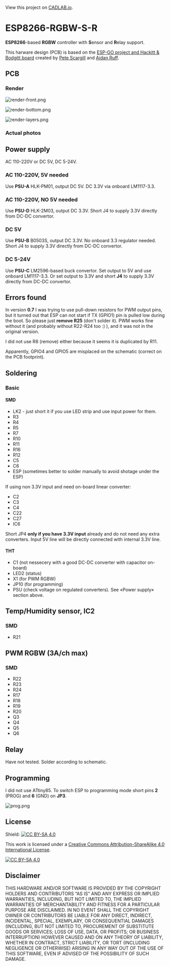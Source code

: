 View this project on [CADLAB.io](https://cadlab.io/project/24310). 

# ESP8266-RGBW-S-R

**ESP8266**-based **RGBW** controller with **S**ensor and **R**elay support.

This harware design (PCB) is based on the [ESP-GO project and Hackitt & Bodgitt board](https://tech.scargill.net/home-control-2018/) created by [Pete Scargill](https://tech.scargill.net/) and [Aidan Ruff](https://www.scargill.net/cv/).

## PCB
### Render
![render-front.png](images/render-front.png)

![render-bottom.png](images/render-bottom.png)

![render-layers.png](images/render-layers.png)
### Actual photos
## Power supply
AC 110-220V or DC 5V, DC 5-24V.

### AC 110-220V, 5V needed
Use **PSU-A** HLK-PM01, output DC 5V. DC 3.3V via onboard LM1117-3.3.

### AC 110-220V, NO 5V needed
Use **PSU-D** HLK-2M03, output DC 3.3V. Short J4 to supply 3.3V directly from DC-DC convertor.

### DC 5V
Use **PSU-B** B0503S, output DC 3.3V. No onboard 3.3 regulator needed. Short J4 to supply 3.3V directly from DC-DC convertor.

### DC 5-24V
Use **PSU-C** LM2596-based buck convertor. Set output to 5V and use onboard LM1117-3.3. Or set output to 3.3V and short **J4** to supply 3.3V directly from DC-DC convertor.

## Errors found

In version **0.7** I was trying to use pull-down resistors for PWM output pins, but it turned out that ESP can not start if TX (GPIO1) pin is pulled low during the boot. So please just **remove R25** (don't solder it). PWM works fine without it (and probably without R22-R24 too :) ), and it was not in the original version.

I did not use R8 (remove) either because it seems it is duplicated by R11.

Apparently, GPIO4 and GPIO5 are misplaced on the schematic (correct on the PCB footprint).

## Soldering

### Basic

#### SMD
* LK2 - just short it if you use LED strip and use input power for them.
* R3
* R4
* R5
* R7
* R10
* R11
* R16
* R12
* C5
* C6
* ESP (sometimes better to solder manually to avoid shotage under the ESP)

If using non 3.3V input and need on-board linear converter:
* C2
* C3
* C4
* C22
* C27
* IC6

Short JP4 **only if you have 3.3V input** already and do not need any extra converters. Input 5V line will be directly connected with internal 3.3V line.

#### THT
* C1 (not nessecery with a good DC-DC converter with capacitor on-board)
* LED2 (status)
* X1 (for PWM RGBW) 
* JP10 (for programming)
* PSU (check voltage on regulated converters). See «Power supply» section above.

## Temp/Humidity sensor, IC2
### SMD
* R21

## PWM RGBW (3A/ch max)
### SMD
* R22
* R23
* R24
* R17
* R18
* R19
* R20
* Q3
* Q4
* Q5
* Q6

## Relay
Have not tested. Solder according to schematic.

## Programming
I did not use ATtiny85. To switch ESP to programming mode short pins **2** (PROG) and **6** (GND) on **JP3**.

![prog.png](images/static/prog.png)
## License

Shield: [![CC BY-SA 4.0][cc-by-sa-shield]][cc-by-sa]

This work is licensed under a
[Creative Commons Attribution-ShareAlike 4.0 International License][cc-by-sa].

[![CC BY-SA 4.0][cc-by-sa-image]][cc-by-sa]

[cc-by-sa]: http://creativecommons.org/licenses/by-sa/4.0/
[cc-by-sa-image]: https://licensebuttons.net/l/by-sa/4.0/88x31.png
[cc-by-sa-shield]: https://img.shields.io/badge/License-CC%20BY--SA%204.0-lightgrey.svg

## Disclaimer

THIS HARDWARE AND/OR SOFTWARE IS PROVIDED BY THE COPYRIGHT HOLDERS AND CONTRIBUTORS “AS IS” AND ANY EXPRESS OR IMPLIED WARRANTIES, INCLUDING, BUT NOT LIMITED TO, THE IMPLIED WARRANTIES OF MERCHANTABILITY AND FITNESS FOR A PARTICULAR PURPOSE ARE DISCLAIMED. IN NO EVENT SHALL THE COPYRIGHT OWNER OR CONTRIBUTORS BE LIABLE FOR ANY DIRECT, INDIRECT, INCIDENTAL, SPECIAL, EXEMPLARY, OR CONSEQUENTIAL DAMAGES (INCLUDING, BUT NOT LIMITED TO, PROCUREMENT OF SUBSTITUTE GOODS OR SERVICES; LOSS OF USE, DATA, OR PROFITS; OR BUSINESS INTERRUPTION) HOWEVER CAUSED AND ON ANY THEORY OF LIABILITY, WHETHER IN CONTRACT, STRICT LIABILITY, OR TORT (INCLUDING NEGLIGENCE OR OTHERWISE) ARISING IN ANY WAY OUT OF THE USE OF THIS SOFTWARE, EVEN IF ADVISED OF THE POSSIBILITY OF SUCH DAMAGE.
